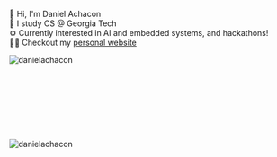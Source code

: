 👋 Hi, I'm Daniel Achacon  
🐝 I study CS @ Georgia Tech  
⚙️ Currently interested in AI and embedded systems, and hackathons!<br>
👨‍💻 Checkout my [personal website](https://danielachacon.me/)
<p><img align="left" src="https://github-readme-stats.vercel.app/api/top-langs?username=danielachacon&show_icons=true&locale=en&layout=compact" alt="danielachacon" /></p>
<br></br>
<br></br>
<br></br>
<br></br>
<p align="left"> <img src="https://komarev.com/ghpvc/?username=danielachacon&label=Profile%20views&color=0e75b6&style=flat" alt="danielachacon" /> </p>
